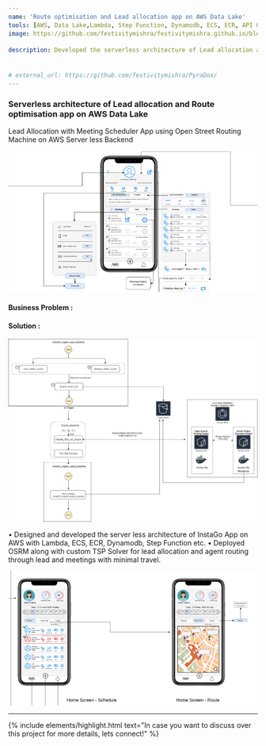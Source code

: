 ```yaml
---
name: 'Route optimisation and Lead allocation app on AWS Data Lake'
tools: [AWS, Data Lake,Lambda, Step Function, Dynamodb, ECS, ECR, API Gateway, Docker, OSRM, Fargate]
image: https://github.com/festivitymishra/festivitymishra.github.io/blob/master/_projects/figures/app2.png?raw=true

description: Developed the serverless architecture of Lead allocation and Route optimisation app on AWS Data Lake.


# external_url: https://github.com/festivitymishra/PyraDox/
---
```


### Serverless architecture of Lead allocation and Route optimisation app on AWS Data Lake

Lead Allocation with Meeting Scheduler App using Open Street Routing Machine on AWS Server less Backend

![preview](https://github.com/festivitymishra/festivitymishra.github.io/blob/master/_projects/figures/app2.png?raw=true)

#### Business Problem : 


#### Solution :

![preview](https://github.com/festivitymishra/festivitymishra.github.io/blob/master/_projects/figures/High_level_archi.jpeg?raw=true)

• Designed and developed the server less architecture of InstaGo App on AWS with Lambda, ECS, ECR, Dynamodb, Step Function etc.
• Deployed OSRM along with custom TSP Solver for lead allocation and agent routing through lead and meetings with minimal travel.


![preview](https://github.com/festivitymishra/festivitymishra.github.io/blob/master/_projects/figures/app1.png?raw=true)

___


{% include elements/highlight.html text="In case you want to discuss over this project for more details, lets connect!" %}

<!-- The Movies Project is something like **Netflix**, the only difference is that **it's not real**! It doesn't exist! I just created it to demonstrate how the **showcase** page looks like and how you can write whatever you want with full markdown support. -->